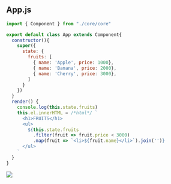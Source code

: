 ## App.js
```javascript
import { Component } from "./core/core"

export default class App extends Component{
  constructor(){
    super({
      state: {
        fruits: [
          { name: 'Apple', price: 1000},
          { name: 'Banana', price: 2000},
          { name: 'Cherry', price: 3000},
        ]
      }
    })
  }
  render() {
    console.log(this.state.fruits)
    this.el.innerHTML = /*html*/ `
      <h1>FRUITS</h1>
      <ul>
        ${this.state.fruits
          .filter(fruit => fruit.price < 3000)
          .map(fruit => `<li>${fruit.name}</li>`).join('')}
      </ul>
    `
  }
}
```
<img src="https://user-images.githubusercontent.com/54789601/208616628-db7913a4-8fe0-46f6-9e39-55e28912d006.png">


